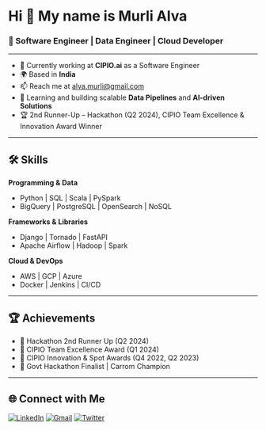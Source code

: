 # Hi 👋 My name is Murli Alva

### 🧠 Software Engineer | Data Engineer | Cloud Developer

---

- 🔭 Currently working at **CIPIO.ai** as a Software Engineer  
- 🌍 Based in **India**  
- 📫 Reach me at [alva.murli@gmail.com](mailto:alva.murli@gmail.com)  
- 🧠 Learning and building scalable **Data Pipelines** and **AI-driven Solutions**  
- 🏆 2nd Runner-Up – Hackathon (Q2 2024), CIPIO Team Excellence & Innovation Award Winner  

---

## 🛠️ Skills

**Programming & Data**
- Python | SQL | Scala | PySpark  
- BigQuery | PostgreSQL | OpenSearch | NoSQL  

**Frameworks & Libraries**
- Django | Tornado | FastAPI  
- Apache Airflow | Hadoop | Spark  

**Cloud & DevOps**
- AWS | GCP | Azure  
- Docker | Jenkins | CI/CD  

---

## 🏆 Achievements

- 🥈 Hackathon 2nd Runner Up (Q2 2024)
- 🏅 CIPIO Team Excellence Award (Q1 2024)
- 🚀 CIPIO Innovation & Spot Awards (Q4 2022, Q2 2023)
- 🎯 Govt Hackathon Finalist | Carrom Champion

---

## 🌐 Connect with Me

[![LinkedIn](https://img.shields.io/badge/LinkedIn-blue?style=for-the-badge&logo=linkedin)](https://www.linkedin.com/in/murli-alva/)
[![Gmail](https://img.shields.io/badge/Gmail-red?style=for-the-badge&logo=gmail)](mailto:alva.murli@gmail.com)
[![Twitter](https://img.shields.io/badge/Twitter-%231DA1F2.svg?style=for-the-badge&logo=twitter&logoColor=white)](https://x.com/AlvaMurli)


<!-- Replace 'your-github-username' with your actual GitHub username -->
